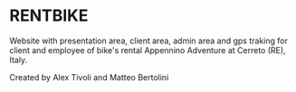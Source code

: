 # RENTBIKE
Website with presentation area, client area, admin area and gps traking for client and employee of bike's rental Appennino Adventure at Cerreto (RE), Italy.

Created by Alex Tivoli and Matteo Bertolini
